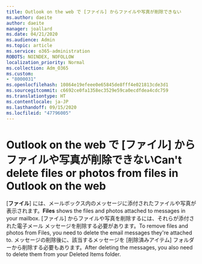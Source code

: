 ```yaml
---
title: Outlook on the web で [ファイル] からファイルや写真が削除できない
ms.author: daeite
author: daeite
manager: joallard
ms.date: 04/21/2020
ms.audience: Admin
ms.topic: article
ms.service: o365-administration
ROBOTS: NOINDEX, NOFOLLOW
localization_priority: Normal
ms.collection: Adm_O365
ms.custom:
- "8000031"
ms.openlocfilehash: 10864e19efeee0e65845de8fff4e021813cde3d1
ms.sourcegitcommit: c6692ce0fa1358ec3529e59ca0ecdfdea4cdc759
ms.translationtype: HT
ms.contentlocale: ja-JP
ms.lasthandoff: 09/15/2020
ms.locfileid: "47796005"
---
```

# <a name="cant-delete-files-or-photos-from-files-in-outlook-on-the-web"></a><span data-ttu-id="e2512-102">Outlook on the web で [ファイル] からファイルや写真が削除できない</span><span class="sxs-lookup"><span data-stu-id="e2512-102">Can't delete files or photos from files in Outlook on the web</span></span>

<span data-ttu-id="e2512-103">[**ファイル**] には、メールボックス内のメッセージに添付されたファイルや写真が表示されます。</span><span class="sxs-lookup"><span data-stu-id="e2512-103">**Files** shows the files and photos attached to messages in your mailbox.</span></span> <span data-ttu-id="e2512-104">[ファイル] からファイルや写真を削除するには、それらが添付された電子メール メッセージを削除する必要があります。</span><span class="sxs-lookup"><span data-stu-id="e2512-104">To remove files and photos from Files, you need to delete the email messages they're attached to.</span></span> <span data-ttu-id="e2512-105">メッセージの削除後に、該当するメッセージを [削除済みアイテム] フォルダーから削除する必要もあります。</span><span class="sxs-lookup"><span data-stu-id="e2512-105">After deleting the messages, you also need to delete them from your Deleted Items folder.</span></span>